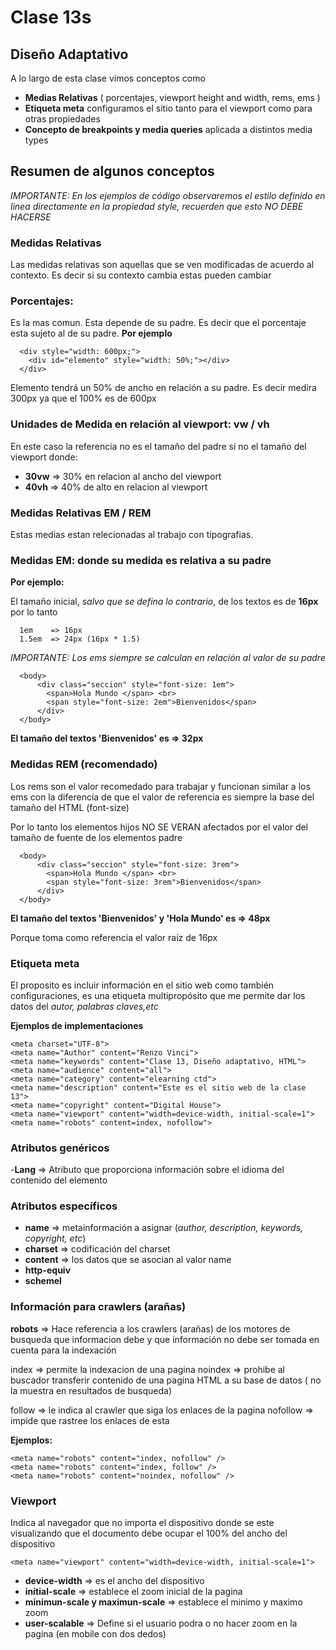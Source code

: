 # Clase 13s

## Diseño Adaptativo

A lo largo de esta clase vimos conceptos como 

- **Medias Relativas** ( porcentajes, viewport height and width, rems, ems )
- **Etiqueta meta**  configuramos el sitio tanto para el viewport como para otras propiedades
- **Concepto de breakpoints y media queries** aplicada a distintos media types

## Resumen de algunos conceptos 
*IMPORTANTE: En los ejemplos de código observaremos el estilo definido en linea directamente en la propiedad style, recuerden que esto NO DEBE HACERSE*

### Medidas Relativas
Las medidas relativas son  aquellas que se ven modificadas de acuerdo al contexto. Es decir si su contexto cambia estas pueden cambiar 

### Porcentajes:
Es la mas comun. Esta depende de su padre. Es decir que el porcentaje esta sujeto al de su padre.
**Por ejemplo**

```
  <div style="width: 600px;">
    <div id="elemento" style="width: 50%;"></div>
  </div>

```
Elemento tendrá un 50% de ancho en relación a su padre. Es decir medira 300px ya que el 100% es de 600px

### Unidades de Medida en relación al viewport: vw / vh

En este caso la referencia no es el tamaño del padre si no el tamaño del viewport donde:

  - **30vw** =>  30% en relacion al ancho del viewport
  - **40vh** =>  40% de alto en relacion al viewport

### Medidas Relativas EM / REM

Estas medias estan relecionadas al trabajo con tipografias. 
  
### Medidas EM: donde su medida es relativa a su padre

**Por ejemplo:**

El tamaño inicial, *salvo que se defina lo contrario*, de los textos es de **16px** por lo tanto 
```
  1em    => 16px
  1.5em  => 24px (16px * 1.5)

```

*IMPORTANTE: Los ems siempre se calculan en relación al valor de su padre*

```
  <body>
      <div class="seccion" style="font-size: 1em">
        <span>Hola Mundo </span> <br>
        <span style="font-size: 2em">Bienvenidos</span>
      </div>
  </body>

```
**El tamaño del textos 'Bienvenidos' es => 32px**

### Medidas REM (recomendado)

Los rems son el valor recomedado para trabajar y funcionan similar a los ems con la diferencia de que el valor de referencia es siempre la base del tamaño del HTML (font-size)

Por lo tanto los elementos hijos NO SE VERAN afectados por el valor del tamaño de fuente de los elementos
padre

```
  <body>
      <div class="seccion" style="font-size: 3rem">
        <span>Hola Mundo </span> <br>
        <span style="font-size: 3rem">Bienvenidos</span>
      </div>
  </body>

```

**El tamaño del textos 'Bienvenidos' y 'Hola Mundo' es => 48px**

Porque toma como referencia el valor raíz de 16px


### Etiqueta meta

El proposito es incluir información en el sitio web como también configuraciones, es una etiqueta
multipropósito que me permite dar los datos del *autor, palabras claves,etc*

**Ejemplos de implementaciones**

```
<meta charset="UTF-8">
<meta name="Author" content="Renzo Vinci">
<meta name="keywords" content="Clase 13, Diseño adaptativo, HTML">
<meta name="audience" content="all">
<meta name="category" content="elearning ctd">
<meta name="description" content="Este es el sitio web de la clase 13">
<meta name="copyright" content="Digital House">
<meta name="viewport" content="width=device-width, initial-scale=1">
<meta name="robots" content=index, nofollow"> 

```
### Atributos genéricos

-**Lang** => Atributo que proporciona información sobre el idioma del contenido del elemento

### Atributos específicos

- **name**        => metainformación a asignar (*author, description, keywords, copyright, etc*)
- **charset**     => codificación del charset
- **content**     => los datos que se asocian al valor name
- **http-equiv**  
- **schemel** 

### Información para crawlers (arañas)

**robots** => Hace referencia a los crawlers (arañas) de los motores de busqueda que informacion debe y que información no debe ser tomada en cuenta para la indexación 

index     => permite la indexacion de una pagina
noindex   => prohibe al buscador transferir contenido de una pagina HTML a su base de datos ( no la muestra en resultados de busqueda)

follow    => le indica al crawler que siga los enlaces de la pagina
nofollow  => impide que rastree los enlaces de esta

**Ejemplos:**

```
<meta name="robots" content="index, nofollow" />
<meta name="robots" content="index, follow" />
<meta name="robots" content="noindex, nofollow" />

```
### Viewport

Indica al navegador que no importa el dispositivo donde se este visualizando que el documento debe 
ocupar el 100% del ancho del dispositivo

```
<meta name="viewport" content="width=device-width, initial-scale=1">

```

- **device-width**   =>  es el ancho del dispositivo
- **initial-scale**  =>  establece el zoom inicial de la pagina
- **minimun-scale y maximun-scale**  =>  establece el minimo y maximo zoom 
- **user-scalable**  => Define si el usuario podra o no hacer zoom en la pagina (en mobile con dos dedos)
